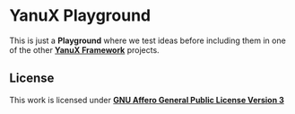# YanuX Playground
This is just a __Playground__ where we test ideas before including them in one of the other [__YanuX Framework__](https://yanux-framework.github.io/YanuX-Broker/) projects.

## License
This work is licensed under [__GNU Affero General Public License Version 3__](LICENSE)